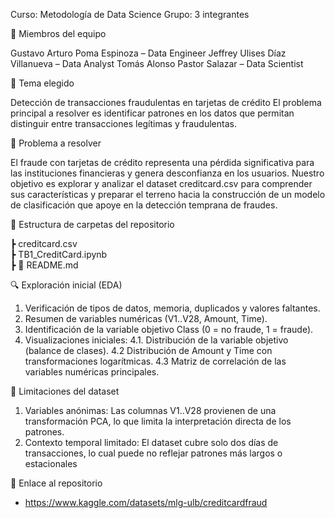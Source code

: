Curso: Metodología de Data Science
Grupo: 3 integrantes

👥 Miembros del equipo

Gustavo Arturo Poma Espinoza – Data Engineer
Jeffrey Ulises Díaz Villanueva – Data Analyst
Tomás Alonso Pastor Salazar – Data Scientist

🎯 Tema elegido

Detección de transacciones fraudulentas en tarjetas de crédito
El problema principal a resolver es identificar patrones en los datos que permitan distinguir entre transacciones legítimas y fraudulentas.

📝 Problema a resolver

El fraude con tarjetas de crédito representa una pérdida significativa para las instituciones financieras y genera desconfianza en los usuarios.
Nuestro objetivo es explorar y analizar el dataset creditcard.csv para comprender sus características y preparar el terreno hacia la construcción de un modelo de clasificación que apoye en la detección temprana de fraudes.

📂 Estructura de carpetas del repositorio

  ┣ creditcard.csv            
  ┣ TB1_CreditCard.ipynb        
  ┣ 📜 README.md         

🔍 Exploración inicial (EDA)

1. Verificación de tipos de datos, memoria, duplicados y valores faltantes.
2. Resumen de variables numéricas (V1..V28, Amount, Time).
3. Identificación de la variable objetivo Class (0 = no fraude, 1 = fraude).
4. Visualizaciones iniciales:
4.1. Distribución de la variable objetivo (balance de clases).
4.2 Distribución de Amount y Time con transformaciones logarítmicas.
4.3 Matriz de correlación de las variables numéricas principales.


📌 Limitaciones del dataset

1. Variables anónimas: Las columnas V1..V28 provienen de una transformación PCA, lo que limita la interpretación directa de los patrones.
2. Contexto temporal limitado: El dataset cubre solo dos días de transacciones, lo cual puede no reflejar patrones más largos o estacionales

🔗 Enlace al repositorio

- https://www.kaggle.com/datasets/mlg-ulb/creditcardfraud
